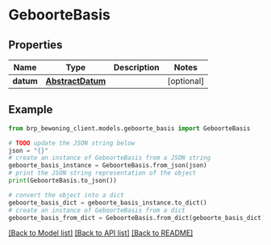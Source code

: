 # GeboorteBasis


## Properties

Name | Type | Description | Notes
------------ | ------------- | ------------- | -------------
**datum** | [**AbstractDatum**](AbstractDatum.md) |  | [optional] 

## Example

```python
from brp_bewoning_client.models.geboorte_basis import GeboorteBasis

# TODO update the JSON string below
json = "{}"
# create an instance of GeboorteBasis from a JSON string
geboorte_basis_instance = GeboorteBasis.from_json(json)
# print the JSON string representation of the object
print(GeboorteBasis.to_json())

# convert the object into a dict
geboorte_basis_dict = geboorte_basis_instance.to_dict()
# create an instance of GeboorteBasis from a dict
geboorte_basis_from_dict = GeboorteBasis.from_dict(geboorte_basis_dict)
```
[[Back to Model list]](../README.md#documentation-for-models) [[Back to API list]](../README.md#documentation-for-api-endpoints) [[Back to README]](../README.md)


